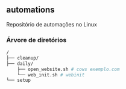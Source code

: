 ## automations

Repositório de automações no Linux

### Árvore de diretórios

```bash
/
├── cleanup/
├── daily/
    ├── open_website.sh # cows exemplo.com
    └── web_init.sh # webinit
└── setup
```
